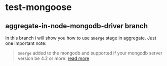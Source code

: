 # test-mongoose

## aggregate-in-node-mongodb-driver branch

In this branch i will show you how to use `$merge` stage in aggregate. Just one important note:

> `$merge` added to the mongodb and supported if your mongodb server version be 4.2 or more. [read more](https://docs.mongodb.com/manual/reference/operator/aggregation/merge/)

